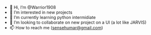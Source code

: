 - 👋 Hi, I’m @Warrior1908
- 👀 I’m interested in new projects 
- 🌱 I’m currently learning python intermidiate
- 💞️ I’m looking to collaborate on new project on a UI (a lot like JARVIS)
- 📫 How to reach me (sensehumar@gmail.com)

<!---
Warrior1908/Warrior1908 is a ✨ special ✨ repository because its `README.md` (this file) appears on your GitHub profile.
You can click the Preview link to take a look at your changes.
--->
